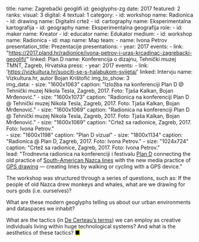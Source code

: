 title: 
    name: Zagrebački geoglifi
id: geoglyphs-zg
date: 2017
featured: 2
ranks:
    visual: 3
    digital: 4
    textual: 1
category: 
    - id: workshop
      name: Radionica
    - id: drawing
      name: Digitalni crtež
    - id: cartography
      name: Eksperimentalna kartografija
    - id: geography
      name: Eksperimentalna geografija
role:
    - id: maker
      name: Kreator
    - id: educator
      name: Edukator
medium:
    - id: workshop
      name: Radionica
    - id: map
      name: Map
team:
    - name: Ivona Petrov
presentation_title: Prezentacije
presentations:
    - year: 2017
      events:
        - link: "https://2017.pland.hr/radionice/ivona-petrov-i-uras-krcadinac-zagrebacki-geoglifi/"
          linked: Plan D
          name: Konferencija o dizajnu, Tehnički muzej TMNT, Zagreb, Hrvatska
press:
    - year: 2017
      events:
        - link: 'https://vizkultura.hr/suociti-se-s-halabukom-svijeta/'
          linked: Intervju
          name: Vizkultura.hr, autor Bojan Krištofić 
img_to_show: 3       
img_data:
    - size: "1600x1063"
      caption: "Izložba na konferenciji Plan D @ Tehnički muzej Nikola Tesla, Zagreb, 2017. Foto: Tjaša Kalkan, Bojan Mrđenović."
    - size: "1600x1073"
      caption: "Radionica na konferenciji Plan D @ Tehnički muzej Nikola Tesla, Zagreb, 2017. Foto: Tjaša Kalkan, Bojan Mrđenović."
    - size: "1600x1069"
      caption: "Radionica na konferenciji Plan D @ Tehnički muzej Nikola Tesla, Zagreb, 2017. Foto: Tjaša Kalkan, Bojan Mrđenović."
    - size: "1600x1069"
      caption: "Crtež sa radionice, Zagreb, 2017. Foto: Ivona Petrov."   
    - size: "1600x1198"
      caption: "Plan D vizual"
    - size: "1800x1134"
      caption: "Radionica @ Plan D, Zagreb, 2017. Foto: Ivona Petrov."
    - size: "1024x724"
      caption: "Crtež sa radionice, Zagreb, 2017. Foto: Ivona Petrov."   
lead: "Trodnevna radionica na konferenciji i festivalu <a href='https://2017.pland.hr/' target='_blank'>Plan D</a> connecting the old practice of <a href='https://en.wikipedia.org/wiki/Nazca_Lines' target='_blank'>South-American Nazca lines</a> with the new media practice of <a href='https://en.wikipedia.org/wiki/GPS_drawing' target='_blank'>GPS drawing</a> — creating lines by walking or cycling with a GPS device."

The workshop was structured through a series of questions, such as: If the people of old Nazca drew monkeys and whales, what are we drawing for ours gods (i.e. ourselves)? 

What are these modern geoglyphs telling us about our urban environments and dataspaces we inhabit? 

What are the tactics (in <a href="https://monoskop.org/images/2/2a/De_Certeau_Michel_The_Practice_of_Everyday_Life.pdf" target="_blank">De Certeau’s terms</a>) we can employ as creative individuals living within huge technological systems? And what is the aesthetics of these tactics? <mark>&#9632;</mark>